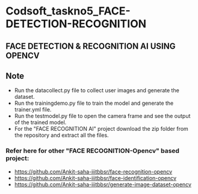 # Codsoft_taskno5_FACE-DETECTION-RECOGNITION
## FACE DETECTION & RECOGNITION AI USING OPENCV

## Note
-  Run the datacollect.py file to collect user images and generate the dataset.
-  Run the trainingdemo.py file to train the model and generate the trainer.yml file.
-  Run the testmodel.py file to open the camera frame and see the output of the trained model.
-  For the "FACE RECOGNITION AI" project download the zip folder from the repository and extract all the files.
### Refer here for other "FACE RECOGNITION-Opencv" based project:
- https://github.com/Ankit-saha-iiitbbsr/face-recognition-opencv
- https://github.com/Ankit-saha-iiitbbsr/face-identification-opencv
- https://github.com/Ankit-saha-iiitbbsr/generate-image-dataset-opencv

